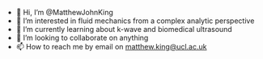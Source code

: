 - 👋 Hi, I’m @MatthewJohnKing
- 👀 I’m interested in fluid mechanics from a complex analytic perspective
- 🌱 I’m currently learning about k-wave and biomedical ultrasound
- 💞️ I’m looking to collaborate on anything
- 📫 How to reach me by email on matthew.king@ucl.ac.uk

<!---
MatthewJohnKing/MatthewJohnKing is a ✨ special ✨ repository because its `README.md` (this file) appears on your GitHub profile.
You can click the Preview link to take a look at your changes.
--->
